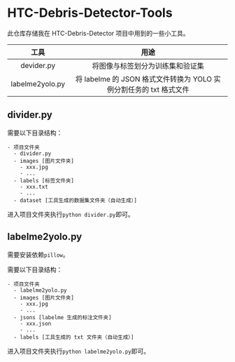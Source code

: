 # HTC-Debris-Detector-Tools

此仓库存储我在 HTC-Debris-Detector 项目中用到的一些小工具。

| 工具 | 用途 |
| :--: | :--: |
| devider.py | 将图像与标签划分为训练集和验证集|
| labelme2yolo.py | 将 labelme 的 JSON 格式文件转换为 YOLO 实例分割任务的 txt 格式文件 | 

## divider.py 

需要以下目录结构：

```
- 项目文件夹
  - divider.py
  - images [图片文件夹]
    - xxx.jpg
    - ...
  - labels [标签文件夹]
    - xxx.txt
    - ...
  - dataset [工具生成的数据集文件夹（自动生成）]
```

进入项目文件夹执行`python divider.py`即可。

## labelme2yolo.py

需要安装依赖`pillow`。

需要以下目录结构：

```
- 项目文件夹
  - labelme2yolo.py
  - images [图片文件夹]
    - xxx.jpg
    - ...
  - jsons [labelme 生成的标注文件夹]
    - xxx.json
    - ...
  - labels [工具生成的 txt 文件夹（自动生成）]
```

进入项目文件夹执行`python labelme2yolo.py`即可。
